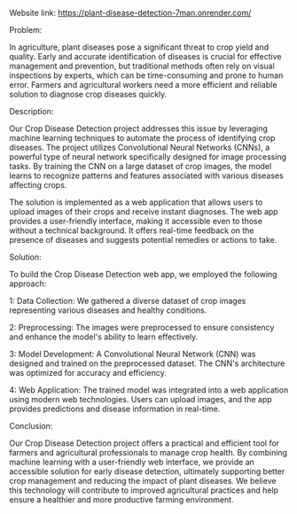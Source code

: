 Website link: https://plant-disease-detection-7man.onrender.com/

Problem:

In agriculture, plant diseases pose a significant threat to crop yield and quality. Early and accurate identification of diseases is crucial for effective management and prevention, but traditional methods often rely on visual inspections by experts, which can be time-consuming and prone to human error. Farmers and agricultural workers need a more efficient and reliable solution to diagnose crop diseases quickly.

Description:

Our Crop Disease Detection project addresses this issue by leveraging machine learning techniques to automate the process of identifying crop diseases. The project utilizes Convolutional Neural Networks (CNNs), a powerful type of neural network specifically designed for image processing tasks. By training the CNN on a large dataset of crop images, the model learns to recognize patterns and features associated with various diseases affecting crops.

The solution is implemented as a web application that allows users to upload images of their crops and receive instant diagnoses. The web app provides a user-friendly interface, making it accessible even to those without a technical background. It offers real-time feedback on the presence of diseases and suggests potential remedies or actions to take.

Solution:

To build the Crop Disease Detection web app, we employed the following approach:

1: Data Collection: We gathered a diverse dataset of crop images representing various diseases and healthy conditions.

2: Preprocessing: The images were preprocessed to ensure consistency and enhance the model's ability to learn effectively.

3: Model Development: A Convolutional Neural Network (CNN) was designed and trained on the preprocessed dataset. The CNN's architecture was optimized for accuracy and efficiency.

4: Web Application: The trained model was integrated into a web application using modern web technologies. Users can upload images, and the app provides predictions and disease information in real-time.

Conclusion:

Our Crop Disease Detection project offers a practical and efficient tool for farmers and agricultural professionals to manage crop health. By combining machine learning with a user-friendly web interface, we provide an accessible solution for early disease detection, ultimately supporting better crop management and reducing the impact of plant diseases. We believe this technology will contribute to improved agricultural practices and help ensure a healthier and more productive farming environment.
